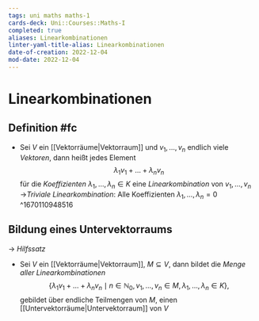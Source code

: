 ```yaml
---
tags: uni maths maths-1
cards-deck: Uni::Courses::Maths-I
completed: true
aliases: Linearkombinationen
linter-yaml-title-alias: Linearkombinationen
date-of-creation: 2022-12-04
mod-date: 2022-12-04
---
```


# Linearkombinationen

## Definition #fc
- Sei $V$ ein [[Vektorräume|Vektorraum]] und $v_1,\dots,v_n$ endlich viele *Vektoren*, dann heißt jedes Element $$\lambda_1v_1+\dots+\lambda_nv_n$$ für die *Koeffizienten* $\lambda_1,\dots,\lambda_n\in K$ eine *Linearkombination* von $v_1,\dots,v_n$
	→*Triviale Linearkombination*: Alle Koeffizienten $\lambda_1,\dots,\lambda_n=0$
^1670110948516

## Bildung eines Untervektorraums
→ *Hilfssatz*
- Sei $V$ ein [[Vektorräume|Vektorraum]], $M\subseteq V,$ dann bildet die *Menge aller Linearkombinationen* $$\{\lambda_1v_1+\dots+\lambda_nv_n\mid n\in\mathbb{N}_0,v_1,\dots,v_n\in M,\lambda_1,\dots,\lambda_n\in K\},$$ gebildet über endliche Teilmengen von $M,$ einen [[Untervektorräume|Untervektorraum]] von $V$
